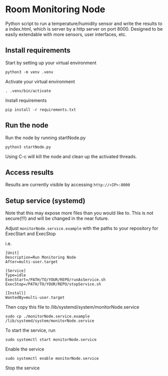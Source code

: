 # Room Monitoring Node

Python script to run a temperature/humidity sensor and write the results to a index.html, which is server by a http server on port 8000. Designed to be easily extendable with more sensors, user interfaces, etc.

## Install requirements

Start by setting up your virtual environment

```python3 -m venv .venv```

Activate your virtual environment

```. .venv/bin/activate```

Install requirements

```pip install -r requirements.txt```

## Run the node

Run the node by running startNode.py

```python3 startNode.py```

Using C-c will kill the node and clean up the activated threads.

## Access results

Results are currently visible by accessing `http://<IP>:8000`

## Setup service (systemd)

Note that this may expose more files than you would like to. This is not secure(!!!) and will be changed in the near future.

Adjust `monitorNode.service.example` with the paths to your repository for ExecStart and ExecStop

i.e.

```
[Unit]
Description=Run Monitoring Node
After=multi-user.target

[Service]
Type=idle
ExecStart=/PATH/TO/YOUR/REPO/runAsService.sh
ExecStop=/PATH/TO/YOUR/REPO/stopService.sh

[Install]
WantedBy=multi-user.target
```

Then copy this file to /lib/systemd/system/monitorNode.service

```sudo cp ./monitorNode.service.example /lib/systemd/system/monitorNode.service```

To start the service, run

```sudo systemctl start monitorNode.service```

Enable the service

```sudo systemctl enable monitorNode.service```

Stop the service

```sudo systemctl stop monitorNode.service
